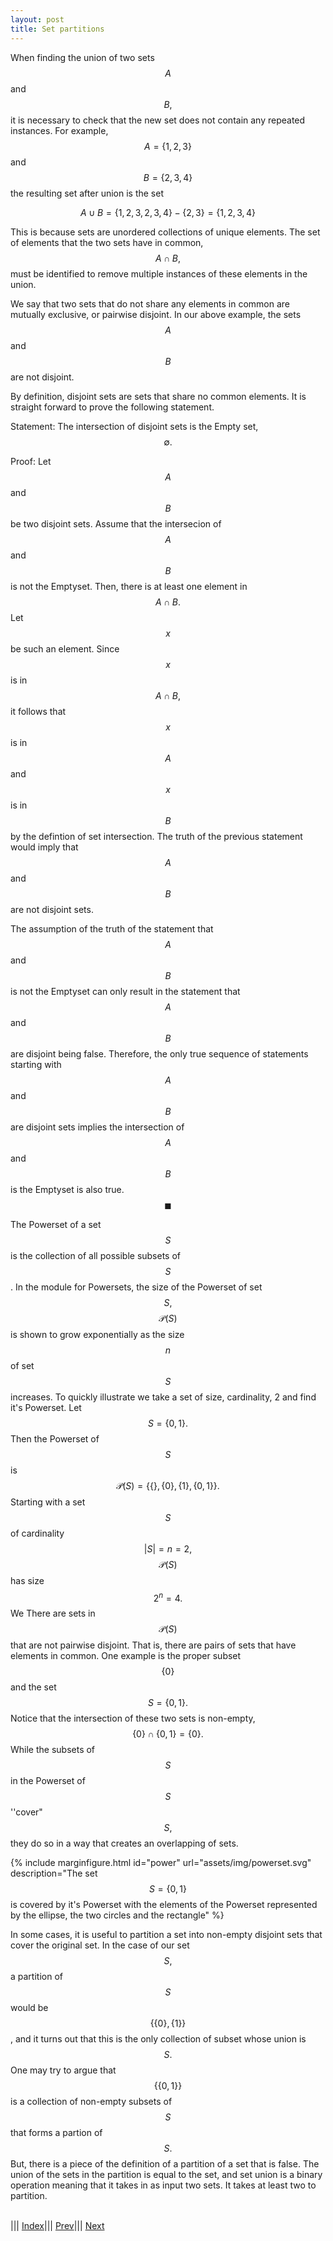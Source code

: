 ```yaml
---
layout: post
title: Set partitions
---
```



When finding the union of two sets $$A$$ and $$B,$$ it is necessary to check that the new set does not contain any repeated instances. For example, $$A = \{1, 2, 3\}$$ and $$B = \{2, 3, 4\}$$ the resulting set after union is the set 

$$ A \cup B = \{1, 2, 3, 2, 3, 4\} - \{2, 3\} = \{1, 2, 3, 4\}$$

This is because sets are unordered collections of unique elements.  The set of elements that the two sets have in common, $$A \cap B,$$ must be identified to remove multiple instances of these elements in the union.  

We say that two sets that do not share any elements in common are mutually exclusive, or pairwise disjoint. In our above example, the sets $$A$$ and $$B$$ are not disjoint.

By definition, disjoint sets are sets that share no common elements. It is straight forward to prove the following statement.

Statement: The intersection of disjoint sets is the Empty set, $$\emptyset.$$ 

Proof: Let $$A$$ and $$B$$ be two disjoint sets.  Assume that the intersecion of $$A$$ and $$B$$ is not the Emptyset. Then, there is at least one element in $$A \cap B.$$ Let $$x$$ be such an element.  Since $$x$$ is in $$A \cap B,$$ it follows that  $$x$$ is in $$A$$ and $$x$$ is in $$B$$ by the defintion of set intersection.  The truth of the previous statement would imply that $$A$$ and $$B$$ are not disjoint sets.  

The assumption of the truth of the statement that $$A$$ and $$B$$ is not the Emptyset can only result in the statement that $$A$$ and $$B$$ are disjoint being false.  Therefore, the only true sequence of statements starting with $$A$$ and $$B$$ are disjoint sets implies the intersection of $$A$$ and $$B$$ is the Emptyset is also true.  $$\blacksquare$$


The Powerset of a set $$S$$ is the collection of all possible subsets of $$S$$.  In the module for Powersets, the size of the Powerset of set $$S,$$ $$\mathcal{P}(S)$$ is shown to grow exponentially as the size $$n$$ of set $$S$$ increases.  To quickly illustrate we take a set of size, cardinality, 2 and find it's Powerset.  Let $$S = \{0, 1\}.$$ Then the Powerset of $$S$$ is $$\mathcal{P}(S)= \{ \{ \}, \{ 0\}, \{ 1\}, \{ 0,1\}\}.$$  Starting with a set $$S$$ of cardinality $$\vert S \vert = n = 2,$$ $$\mathcal{P}(S)$$ has size $$2^{n} = 4.$$  We 
There are sets in $$\mathcal{P}(S)$$ that are not pairwise disjoint.  That is, there are pairs of sets that have elements in common.  One example is the proper subset $$\{0\}$$ and the set $$S = \{0 , 1\}.$$ Notice that the intersection of these two sets is non-empty, $$\{0\} \cap \{ 0, 1\} = \{0\}.$$  While the subsets of $$S$$ in the Powerset of $$S$$ ''cover" $$S,$$ they do so in a way that creates an overlapping of sets.  

{% include marginfigure.html id="power" url="assets/img/powerset.svg" description="The set $$S = \{0,1\}$$ is covered by it's Powerset with the elements of the Powerset represented by the ellipse, the two circles and the rectangle" %}
<!--- <img src="../../../../assets/img/powerset.svg" alt="Drawing" style="width: 333px;" align="center;"> --->
 
In some cases, it is useful to partition a set into non-empty disjoint sets that cover the original set.  In the case of our set $$S,$$ a partition of $$S$$ would be $$\{ \{0\}, \{1\}\}$$, and it turns out that this is the only collection of subset whose union is $$S.$$ One may try to argue that $$\{ \{0,1\} \}$$ is a collection of non-empty subsets of $$S$$ that forms a partion of $$S.$$ But, there is a piece of the definition of a partition of a set that is false.  The union of the sets in the partition is equal to the set, and set union is a binary operation meaning that it takes in as input two sets.  It takes at least two to partition.  
<br/>


||| [Index](../../../../)|||  [Prev](../power-set)|||  [Next](../relations)
